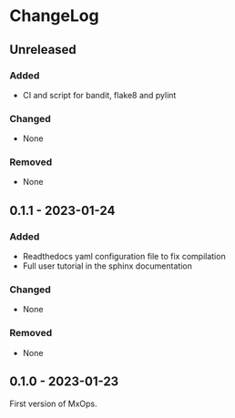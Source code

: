 # ChangeLog

## Unreleased

### Added

- CI and script for bandit, flake8 and pylint

### Changed

- None

### Removed

- None

## 0.1.1 - 2023-01-24

### Added

- Readthedocs yaml configuration file to fix compilation
- Full user tutorial in the sphinx documentation

### Changed

- None

### Removed

- None

## 0.1.0 - 2023-01-23

First version of MxOps.

